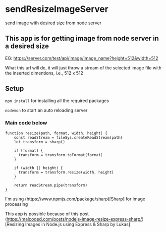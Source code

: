 # sendResizeImageServer
send image with desired size from node server

## This app is for getting image from node server in a desired size

EG: https://server.com/test/api/image/image_name?height=512&width=512

What this url will do, it will just throw a stream of the selected image file with the inserted dimentions, i.e., 512 x 512

## Setup

`npm install` for installing all the required packages

`nodemon` to start an auto reloading server

### Main code below
```
function resize(path, format, width, height) {
    const readStream = fileSys.createReadStream(path)
    let transform = sharp()
  
    if (format) {
      transform = transform.toFormat(format)
    }
  
    if (width || height) {
      transform = transform.resize(width, height)
    }
  
    return readStream.pipe(transform)
}
```

I'm using (https://www.npmjs.com/package/sharp)[Sharp] for image processing

This app is possible because of this post (https://malcoded.com/posts/nodejs-image-resize-express-sharp/)[Resizing Images in Node.js using Express & Sharp by Lukas]
